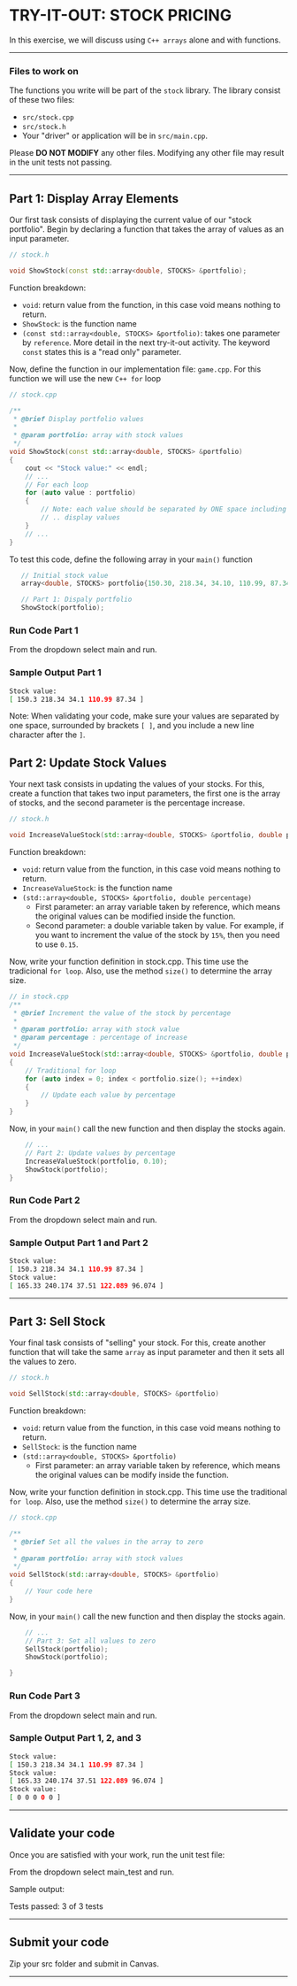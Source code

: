 # TRY-IT-OUT: STOCK PRICING

In this exercise, we will discuss using `C++ arrays` alone and with functions.

---

### Files to work on

The functions you write will be part of the `stock` library. The library consist of these two files:

- `src/stock.cpp`
- `src/stock.h`
- Your "driver" or application will be in `src/main.cpp`.

Please **DO NOT MODIFY** any other files. Modifying any other file may result 
in the unit tests not passing.

---

## Part 1: Display Array Elements

Our first task consists of displaying the current value of our "stock portfolio". Begin by declaring a function that takes the array of values as an input parameter.

```cpp
// stock.h

void ShowStock(const std::array<double, STOCKS> &portfolio);
```

Function breakdown:

- `void`: return value from the function, in this case void means nothing to return.
- `ShowStock`: is the function name
- `(const std::array<double, STOCKS> &portfolio)`: takes one parameter by `reference`. More detail in the next try-it-out activity. The keyword `const` states this is a "read only" parameter.

Now, define the function in our implementation file: `game.cpp`. For this function we will use the new `C++ for` loop

```cpp
// stock.cpp

/**
 * @brief Display portfolio values
 *
 * @param portfolio: array with stock values
 */
void ShowStock(const std::array<double, STOCKS> &portfolio)
{
    cout << "Stock value:" << endl;
    // ...
    // For each loop
    for (auto value : portfolio)
    {
        // Note: each value should be separated by ONE space including the last member.
        // .. display values
    }
    // ...
}

```

 To test this code, define the following array in your `main()` function

 ```cpp
    // Initial stock value
    array<double, STOCKS> portfolio{150.30, 218.34, 34.10, 110.99, 87.34};

    // Part 1: Dispaly portfolio
    ShowStock(portfolio);
 ```

### Run Code Part 1

From the dropdown select main and run.

### Sample Output Part 1

```bash
Stock value:
[ 150.3 218.34 34.1 110.99 87.34 ]
```

Note: When validating your code, make sure your values are separated by one space, surrounded by brackets `[ ]`,  and you
include a new line character after the `]`.

## Part 2: Update Stock Values

Your next task consists in updating the values of your stocks. For this, create a function that takes two input parameters, the first one is the array of stocks, and the second parameter is the percentage increase.

```cpp
// stock.h

void IncreaseValueStock(std::array<double, STOCKS> &portfolio, double percentage);
```

Function breakdown:

- `void`: return value from the function, in this case void means nothing to return.
- `IncreaseValueStock`: is the function name
- `(std::array<double, STOCKS> &portfolio, double percentage)`
  - First parameter: an array variable taken by reference, which means the original values can be modified inside the function.
  - Second parameter: a double variable taken by value. For example, if you want to increment the value of the stock by `15%`, then you need to use `0.15`.

Now, write your function definition in stock.cpp. This time use the tradicional `for loop`. Also, use the method `size()` to determine the array size.

```c++
// in stock.cpp
/**
 * @brief Increment the value of the stock by percentage
 *
 * @param portfolio: array with stock value
 * @param percentage : percentage of increase
 */
void IncreaseValueStock(std::array<double, STOCKS> &portfolio, double percentage)
{
    // Traditional for loop
    for (auto index = 0; index < portfolio.size(); ++index)
    {
        // Update each value by percentage
    }
}
```

Now, in your `main()` call the new function  and then display the stocks again.

```cpp
    // ...
    // Part 2: Update values by percentage
    IncreaseValueStock(portfolio, 0.10);
    ShowStock(portfolio);
}
```

### Run Code Part 2

From the dropdown select main and run.

### Sample Output Part 1 and Part 2

```bash
Stock value:
[ 150.3 218.34 34.1 110.99 87.34 ]
Stock value:
[ 165.33 240.174 37.51 122.089 96.074 ]
```

---


## Part 3: Sell Stock

Your final task consists of "selling" your stock. For this, create another function that will take the same `array` as input parameter and then it sets all the values to zero.

```cpp
// stock.h

void SellStock(std::array<double, STOCKS> &portfolio)
```

Function breakdown:

- `void`: return value from the function, in this case void means nothing to return.
- `SellStock`: is the function name
- `(std::array<double, STOCKS> &portfolio)`
  - First parameter: an array variable taken by reference, which means the original values can be modify inside the function.

Now, write your function definition in stock.cpp. This time use the traditional `for loop`. Also, use the method `size()` to determine the array size.

```c++
// stock.cpp

/**
 * @brief Set all the values in the array to zero
 *
 * @param portfolio: array with stock values
 */
void SellStock(std::array<double, STOCKS> &portfolio)
{
    // Your code here
}
```

Now, in your `main()` call the new function  and then display the stocks again.

```cpp
    // ...
    // Part 3: Set all values to zero
    SellStock(portfolio);
    ShowStock(portfolio);

}
```

### Run Code Part 3

From the dropdown select main and run.

### Sample Output Part 1, 2, and 3

```bash
Stock value:
[ 150.3 218.34 34.1 110.99 87.34 ]
Stock value:
[ 165.33 240.174 37.51 122.089 96.074 ]
Stock value:
[ 0 0 0 0 0 ]
```
---

## Validate your code

Once you are satisfied with your work, run the unit test file:

From the dropdown select main_test and run.

Sample output:

Tests passed: 3 of 3 tests

---

## Submit your code

Zip your src folder and submit in Canvas.

---